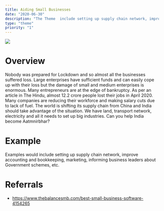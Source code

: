 ```yaml
---
title: Aiding Small Businesses
date: "2020-06-30"
description: "The Theme  include setting up supply chain network, improve accounting and bookkeeping, marketing, informing business leaders about Government schemes, etc."
type: "theme"
priority: "1"
---
```


![](https://www.smallbiztechnology.com/wp-content/uploads/2014/01/Ramon-Ray-Short-Term-Goals-for-Long-Term-Success-Small-Biz-Technology-1280x640.jpeg)

# **Overview**

Nobody was prepared for Lockdown and so almost all the businesses suffered loss. Large enterprises have sufficient funds and can easily cope up with their loss but the damage of small and medium enterprises is enormous. Many entrepreneurs are at the edge of bankruptcy. As per an article in The Hindu, almost 12.2 crore people lost their jobs in April 2020. Many companies are reducing their workforce and making salary cuts due to lack of fuel. The world is shifting its supply chain from China and India should take advantage of the situation. We have land, transport network, electricity and all it needs to set up big industries. Can you help India become Aatmnirbhar?

# **Example**

Examples would include setting up supply chain network, improve accounting and bookkeeping, marketing, informing business leaders about Government schemes, etc.

# **Referrals**

- https://www.thebalancesmb.com/best-small-business-software-4154265

